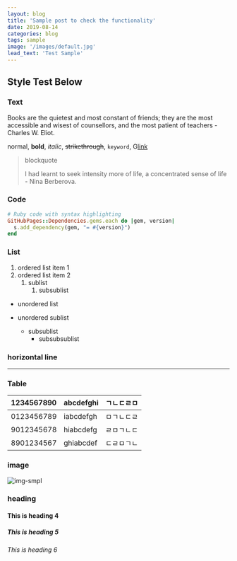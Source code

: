 ```yaml
---
layout: blog
title: 'Sample post to check the functionality'
date: 2019-08-14
categories: blog
tags: sample
image: '/images/default.jpg'
lead_text: 'Test Sample'
---
```


## Style Test Below

### Text

Books are the quietest and most constant of friends; they are the most accessible and wisest of counsellors, and the most patient of teachers - Charles W. Eliot. 

normal, **bold**, *italic*, ~~strikethrough~~, `keyword`, G[link](www.google.com)

> blockquote
>
>I had learnt to seek intensity more of life, a concentrated sense of life - Nina Berberova. 

### Code

```ruby
# Ruby code with syntax highlighting
GitHubPages::Dependencies.gems.each do |gem, version|
  s.add_dependency(gem, "= #{version}")
end
```


### List
1. ordered list item 1
2. ordered list item 2
   1. sublist
      1. subsublist
* unordered list  
     
* unordered sublist
  * subsublist
    * subsubsublist

### horizontal line

***

### Table

| 1234567890 | abcdefghi | ㄱㄴㄷㄹㅁ |
| :--------- | :-------- | :-------- |
| 0123456789 | iabcdefgh | ㅁㄱㄴㄷㄹ |
| 9012345678 | hiabcdefg | ㄹㅁㄱㄴㄷ |
| 8901234567 | ghiabcdef | ㄷㄹㅁㄱㄴ |


### image
![img-smpl]({images/mac.jpg)

### heading
#### This is heading 4
##### This is heading 5
###### This is heading 6